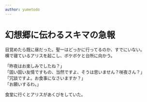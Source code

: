 ```yaml
---
author: yumetodo
---
```


# 幻想郷に伝わるスキマの急報

目覚めたら既に昼だった。聖一はどっかに行ってるのか、すでにいない。  
横で寝ているアリスを起こし、ボケボケと台所に向かう。

「昨夜はお楽しみでしたね？」  
「固い固い友情ですもの、当然ですよ、そうは思いません？咲夜さん？」  
「冗談ですよ。お食事になさいますか？」  
「お願いするわ。」

食堂に行くとアリスがあくびをしていた。
